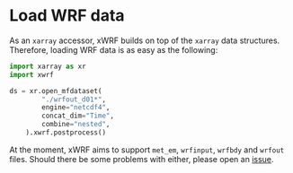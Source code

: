 # Load WRF data

As an `xarray` accessor, xWRF builds on top of the `xarray` data structures.
Therefore, loading WRF data is as easy as the following:

```python
import xarray as xr
import xwrf

ds = xr.open_mfdataset(
        "./wrfout_d01*",
        engine="netcdf4",
        concat_dim="Time",
        combine="nested",
    ).xwrf.postprocess()
```

At the moment, xWRF aims to support `met_em`, `wrfinput`, `wrfbdy` and `wrfout` files.
Should there be some problems with either, please open an [issue](https://github.com/xarray-contrib/xwrf/issues/new?assignees=&labels=bug%2Ctriage&template=bugreport.yml&title=%5BBug%5D%3A+).
